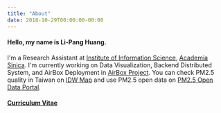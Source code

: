 ```yaml
---
title: "About"
date: 2018-10-29T00:00:00-00:00
---
```


#### Hello, my name is Li-Pang Huang. 

I'm a Research Assistant at [Institute of Information Science](https://www.iis.sinica.edu.tw/index_en.html), [Academia Sinica](https://www.sinica.edu.tw/en). I'm currently working on Data Visualization, Backend Distributed System, and AirBox Deployment in [AirBox Project](https://pm25.lass-net.org/). You can check PM2.5 quality in Taiwan on [IDW Map](https://pm25.lass-net.org/GIS/IDW/) and use PM2.5 open data on [PM2.5 Open Data Portal](https://pm25.lass-net.org/).

#### [Curriculum Vitae](http://bit.ly/HuangLiPangCV)